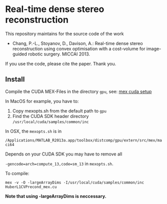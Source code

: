 # Real-time dense stereo reconstruction

This repository maintains for the source code of the work

* Chang, P.-L., Stoyanov, D., Davison, A.: Real-time dense stereo reconstruction using convex optimisation with a cost-volume for image-guided robotic surgery. MICCAI 2013.

If you use the code, please cite the paper. Thank you.

## Install

Compile the CUDA MEX-Files in the directory `gpu`, see: [mex cuda setup](http://www.mathworks.co.uk/help/distcomp/create-and-run-mex-files-containing-cuda-code.html)

In MacOS for example, you have to: 

1. Copy mexopts.sh from the default path to `gpu`
2. Find the CUDA SDK header directory `/usr/local/cuda/samples/common/inc`

In OSX, the `mexopts.sh` is in 

`/Applications/MATLAB_R2013a.app/toolbox/distcomp/gpu/extern/src/mex/maci64`


Depends on your CUDA SDK you may have to remove all 

`-gencode=arch=compute_13,code=sm_13` in `mexopts.sh`.

To compile:

`mex -v -O -largeArrayDims -I/usr/local/cuda/samples/common/inc HuberL1CVPrecond_mex.cu`

**Note that using -largeArrayDims is neccessary.**
